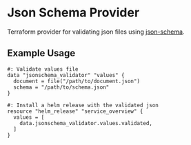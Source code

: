 # Json Schema Provider

Terraform provider for validating json files using [json-schema](https://json-schema.org/).

## Example Usage

```hcl-terraform
#: Validate values file
data "jsonschema_validator" "values" {
  document = file("/path/to/document.json")
  schema = "/path/to/schema.json"
}

#: Install a helm release with the validated json
resource "helm_release" "service_overview" {
  values = [
    data.jsonschema_validator.values.validated,
  ]
}
```
